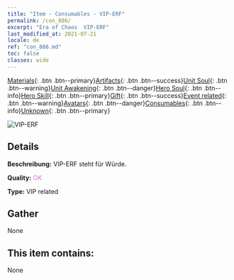```yaml
---
title: "Item - Consumables - VIP-ERF"
permalink: /con_886/
excerpt: "Era of Chaos  VIP-ERF"
last_modified_at: 2021-07-21
locale: de
ref: "con_886.md"
toc: false
classes: wide
---
```

 [Materials](/ItemsDE/){: .btn .btn--primary}[Artifacts](/ItemsDE/Artifacts/){: .btn .btn--success}[Unit Soul](/ItemsDE/UnitSoul/){: .btn .btn--warning}[Unit Awakening](/ItemsDE/UnitAwakening/){: .btn .btn--danger}[Hero Soul](/ItemsDE/HeroSoul/){: .btn .btn--info}[Hero Skill](/ItemsDE/HeroSkill/){: .btn .btn--primary}[Gift](/ItemsDE/Gift/){: .btn .btn--success}[Event related](/ItemsDE/Events/){: .btn .btn--warning}[Avatars](/ItemsDE/Avatars/){: .btn .btn--danger}[Consumables](/ItemsDE/Consumables/){: .btn .btn--info}[Unknown](/ItemsDE/Unknown/){: .btn .btn--primary}

 ![VIP-ERF](/images/t/i_101.png)

## Details
 **Beschreibung:** VIP-ERF steht für Würde.

 **Quality:** <span style="color: #DA70D6">OK</span>

 **Type:** VIP related

## Gather

  None

## This item contains:

  None

